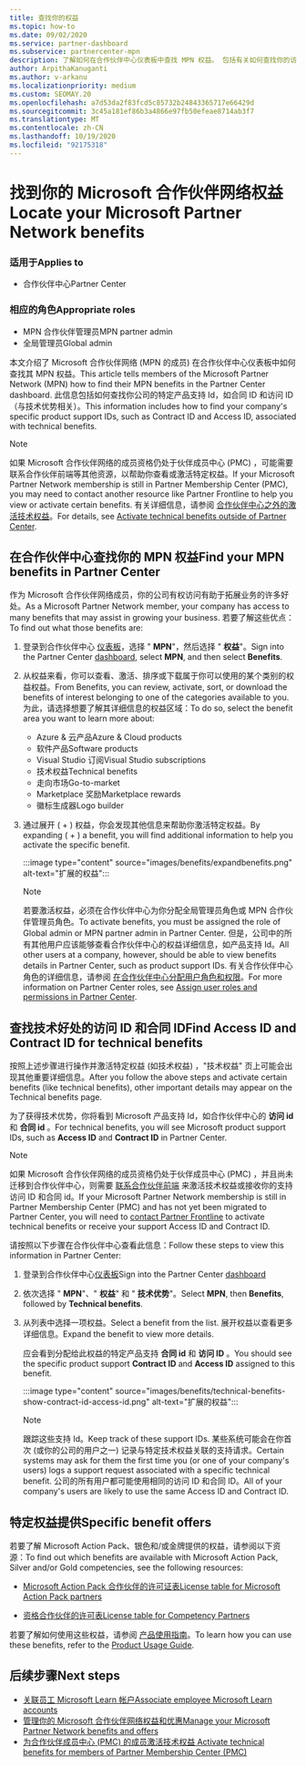 ```yaml
---
title: 查找你的权益
ms.topic: how-to
ms.date: 09/02/2020
ms.service: partner-dashboard
ms.subservice: partnercenter-mpn
description: 了解如何在合作伙伴中心仪表板中查找 MPN 权益。 包括有关如何查找你的访问 ID 和合同 ID 以获得技术优势的信息。
author: ArpithaKanuganti
ms.author: v-arkanu
ms.localizationpriority: medium
ms.custom: SEOMAY.20
ms.openlocfilehash: a7d53da2f83fcd5c85732b24843365717e66429d
ms.sourcegitcommit: 3c45a181ef86b3a4866e97fb50efeae8714ab3f7
ms.translationtype: MT
ms.contentlocale: zh-CN
ms.lasthandoff: 10/19/2020
ms.locfileid: "92175318"
---
```

# <a name="locate-your-microsoft-partner-network-benefits"></a><span data-ttu-id="90977-104">找到你的 Microsoft 合作伙伴网络权益</span><span class="sxs-lookup"><span data-stu-id="90977-104">Locate your Microsoft Partner Network benefits</span></span> 

### <a name="applies-to"></a><span data-ttu-id="90977-105">适用于</span><span class="sxs-lookup"><span data-stu-id="90977-105">Applies to</span></span>

- <span data-ttu-id="90977-106">合作伙伴中心</span><span class="sxs-lookup"><span data-stu-id="90977-106">Partner Center</span></span>

### <a name="appropriate-roles"></a><span data-ttu-id="90977-107">相应的角色</span><span class="sxs-lookup"><span data-stu-id="90977-107">Appropriate roles</span></span>

- <span data-ttu-id="90977-108">MPN 合作伙伴管理员</span><span class="sxs-lookup"><span data-stu-id="90977-108">MPN partner admin</span></span>
- <span data-ttu-id="90977-109">全局管理员</span><span class="sxs-lookup"><span data-stu-id="90977-109">Global admin</span></span>

<span data-ttu-id="90977-110">本文介绍了 Microsoft 合作伙伴网络 (MPN 的成员) 在合作伙伴中心仪表板中如何查找其 MPN 权益。</span><span class="sxs-lookup"><span data-stu-id="90977-110">This article tells members of the Microsoft Partner Network (MPN) how to find their MPN benefits in the Partner Center dashboard.</span></span> <span data-ttu-id="90977-111">此信息包括如何查找你公司的特定产品支持 Id，如合同 ID 和访问 ID （与技术优势相关）。</span><span class="sxs-lookup"><span data-stu-id="90977-111">This information includes how to find your company's specific product support IDs, such as Contract ID and Access ID, associated with technical benefits.</span></span>

>[!NOTE]
> <span data-ttu-id="90977-112">如果 Microsoft 合作伙伴网络的成员资格仍处于伙伴成员中心 (PMC) ，可能需要联系合作伙伴前端等其他资源，以帮助你查看或激活特定权益。</span><span class="sxs-lookup"><span data-stu-id="90977-112">If your Microsoft Partner Network membership is still in Partner Membership Center (PMC), you may need to contact another resource like Partner Frontline to help you view or activate certain benefits.</span></span> <span data-ttu-id="90977-113">有关详细信息，请参阅 [合作伙伴中心之外的激活技术权益](partner-membership-center-tech-benefits-activate.md)。</span><span class="sxs-lookup"><span data-stu-id="90977-113">For details, see [Activate technical benefits outside of Partner Center](partner-membership-center-tech-benefits-activate.md).</span></span>

## <a name="find-your-mpn-benefits-in-partner-center"></a><span data-ttu-id="90977-114">在合作伙伴中心查找你的 MPN 权益</span><span class="sxs-lookup"><span data-stu-id="90977-114">Find your MPN benefits in Partner Center</span></span>

<span data-ttu-id="90977-115">作为 Microsoft 合作伙伴网络成员，你的公司有权访问有助于拓展业务的许多好处。</span><span class="sxs-lookup"><span data-stu-id="90977-115">As a Microsoft Partner Network member, your company has access to many benefits that may assist in growing your business.</span></span> <span data-ttu-id="90977-116">若要了解这些优点：</span><span class="sxs-lookup"><span data-stu-id="90977-116">To find out what those benefits are:</span></span>

1. <span data-ttu-id="90977-117">登录到合作伙伴中心 [仪表板](https://partner.microsoft.com/dashboard/home)，选择 " **MPN**"，然后选择 " **权益**"。</span><span class="sxs-lookup"><span data-stu-id="90977-117">Sign into the Partner Center [dashboard](https://partner.microsoft.com/dashboard/home), select **MPN**, and then select **Benefits**.</span></span>

2. <span data-ttu-id="90977-118">从权益来看，你可以查看、激活、排序或下载属于你可以使用的某个类别的权益权益。</span><span class="sxs-lookup"><span data-stu-id="90977-118">From Benefits, you can review, activate, sort, or download the benefits of interest belonging to one of the categories available to you.</span></span> <span data-ttu-id="90977-119">为此，请选择想要了解其详细信息的权益区域：</span><span class="sxs-lookup"><span data-stu-id="90977-119">To do so, select the benefit area you want to learn more about:</span></span>

   - <span data-ttu-id="90977-120">Azure & 云产品</span><span class="sxs-lookup"><span data-stu-id="90977-120">Azure & Cloud products</span></span>
   - <span data-ttu-id="90977-121">软件产品</span><span class="sxs-lookup"><span data-stu-id="90977-121">Software products</span></span>
   - <span data-ttu-id="90977-122">Visual Studio 订阅</span><span class="sxs-lookup"><span data-stu-id="90977-122">Visual Studio subscriptions</span></span>
   - <span data-ttu-id="90977-123">技术权益</span><span class="sxs-lookup"><span data-stu-id="90977-123">Technical benefits</span></span>
   - <span data-ttu-id="90977-124">走向市场</span><span class="sxs-lookup"><span data-stu-id="90977-124">Go-to-market</span></span>
   - <span data-ttu-id="90977-125">Marketplace 奖励</span><span class="sxs-lookup"><span data-stu-id="90977-125">Marketplace rewards</span></span>
   - <span data-ttu-id="90977-126">徽标生成器</span><span class="sxs-lookup"><span data-stu-id="90977-126">Logo builder</span></span>

3. <span data-ttu-id="90977-127">通过展开 ( + ) 权益，你会发现其他信息来帮助你激活特定权益。</span><span class="sxs-lookup"><span data-stu-id="90977-127">By expanding ( + ) a benefit, you will find additional information to help you activate the specific benefit.</span></span>

   :::image type="content" source="images/benefits/expandbenefits.png" alt-text="扩展的权益":::

   > [!NOTE]
   > <span data-ttu-id="90977-129">若要激活权益，必须在合作伙伴中心为你分配全局管理员角色或 MPN 合作伙伴管理员角色。</span><span class="sxs-lookup"><span data-stu-id="90977-129">To activate benefits, you must be assigned the role of Global admin or MPN partner admin in Partner Center.</span></span> <span data-ttu-id="90977-130">但是，公司中的所有其他用户应该能够查看合作伙伴中心的权益详细信息，如产品支持 Id。</span><span class="sxs-lookup"><span data-stu-id="90977-130">All other users at a company, however, should be able to view benefits details in Partner Center, such as product support IDs.</span></span> <span data-ttu-id="90977-131">有关合作伙伴中心角色的详细信息，请参阅 [在合作伙伴中心分配用户角色和权限](permissions-overview.md)。</span><span class="sxs-lookup"><span data-stu-id="90977-131">For more information on Partner Center roles, see [Assign user roles and permissions in Partner Center](permissions-overview.md).</span></span>

## <a name="find-access-id-and-contract-id-for-technical-benefits"></a><span data-ttu-id="90977-132">查找技术好处的访问 ID 和合同 ID</span><span class="sxs-lookup"><span data-stu-id="90977-132">Find Access ID and Contract ID for technical benefits</span></span>

<span data-ttu-id="90977-133">按照上述步骤进行操作并激活特定权益 (如技术权益) ，"技术权益" 页上可能会出现其他重要详细信息。</span><span class="sxs-lookup"><span data-stu-id="90977-133">After you follow the above steps and activate certain benefits (like technical benefits), other important details may appear on the Technical benefits page.</span></span>

<span data-ttu-id="90977-134">为了获得技术优势，你将看到 Microsoft 产品支持 Id，如合作伙伴中心的 **访问 id** 和 **合同 id** 。</span><span class="sxs-lookup"><span data-stu-id="90977-134">For technical benefits, you will see Microsoft product support IDs, such as **Access ID** and **Contract ID** in Partner Center.</span></span>

>[!NOTE]
> <span data-ttu-id="90977-135">如果 Microsoft 合作伙伴网络的成员资格仍处于伙伴成员中心 (PMC) ，并且尚未迁移到合作伙伴中心，则需要 [联系合作伙伴前端](partner-membership-center-tech-benefits-activate.md) 来激活技术权益或接收你的支持访问 ID 和合同 id。</span><span class="sxs-lookup"><span data-stu-id="90977-135">If your Microsoft Partner Network membership is still in Partner Membership Center (PMC) and has not yet been migrated to Partner Center, you will need to [contact Partner Frontline](partner-membership-center-tech-benefits-activate.md) to activate technical benefits or receive your support Access ID and Contract ID.</span></span>

 <span data-ttu-id="90977-136">请按照以下步骤在合作伙伴中心查看此信息：</span><span class="sxs-lookup"><span data-stu-id="90977-136">Follow these steps to view this information in Partner Center:</span></span>

1. <span data-ttu-id="90977-137">登录到合作伙伴中心[仪表板](https://partner.microsoft.com/dashboard/home)</span><span class="sxs-lookup"><span data-stu-id="90977-137">Sign into the Partner Center [dashboard](https://partner.microsoft.com/dashboard/home)</span></span>

2. <span data-ttu-id="90977-138">依次选择 " **MPN**"、" **权益**" 和 " **技术优势**"。</span><span class="sxs-lookup"><span data-stu-id="90977-138">Select **MPN**, then **Benefits**, followed by **Technical benefits**.</span></span>

3. <span data-ttu-id="90977-139">从列表中选择一项权益。</span><span class="sxs-lookup"><span data-stu-id="90977-139">Select a benefit from the list.</span></span> <span data-ttu-id="90977-140">展开权益以查看更多详细信息。</span><span class="sxs-lookup"><span data-stu-id="90977-140">Expand the benefit to view more details.</span></span> 

   <span data-ttu-id="90977-141">应会看到分配给此权益的特定产品支持 **合同 id** 和 **访问 ID** 。</span><span class="sxs-lookup"><span data-stu-id="90977-141">You should see the specific product support **Contract ID** and **Access ID** assigned to this benefit.</span></span>  

   :::image type="content" source="images/benefits/technical-benefits-show-contract-id-access-id.png" alt-text="扩展的权益":::

   > [!NOTE]
   > <span data-ttu-id="90977-143">跟踪这些支持 Id。</span><span class="sxs-lookup"><span data-stu-id="90977-143">Keep track of these support IDs.</span></span> <span data-ttu-id="90977-144">某些系统可能会在你首次 (或你的公司的用户之一) 记录与特定技术权益关联的支持请求。</span><span class="sxs-lookup"><span data-stu-id="90977-144">Certain systems may ask for them the first time you (or one of your company's users) logs a support request associated with a specific technical benefit.</span></span> <span data-ttu-id="90977-145">公司的所有用户都可能使用相同的访问 ID 和合同 ID。</span><span class="sxs-lookup"><span data-stu-id="90977-145">All of your company's users are likely to use the same Access ID and Contract ID.</span></span>

## <a name="specific-benefit-offers"></a><span data-ttu-id="90977-146">特定权益提供</span><span class="sxs-lookup"><span data-stu-id="90977-146">Specific benefit offers</span></span>

<span data-ttu-id="90977-147">若要了解 Microsoft Action Pack、银色和/或金牌提供的权益，请参阅以下资源：</span><span class="sxs-lookup"><span data-stu-id="90977-147">To find out which benefits are available with Microsoft Action Pack, Silver and/or Gold competencies, see the following resources:</span></span>

- [<span data-ttu-id="90977-148">Microsoft Action Pack 合作伙伴的许可证表</span><span class="sxs-lookup"><span data-stu-id="90977-148">License table for Microsoft Action Pack partners</span></span>](https://assetsprod.microsoft.com/mpn/MPN-MAPS-Software-IUR-License-Table.xlsx)

- [<span data-ttu-id="90977-149">资格合作伙伴的许可表</span><span class="sxs-lookup"><span data-stu-id="90977-149">License table for Competency Partners</span></span>](https://assetsprod.microsoft.com/mpn-maps-software-iur-competency-license-table.docx)

<span data-ttu-id="90977-150">若要了解如何使用这些权益，请参阅 [产品使用指南](https://assets.microsoft.com/MPN-MAPS-Product-Usage-Guide.pdf)。</span><span class="sxs-lookup"><span data-stu-id="90977-150">To learn how you can use these benefits,  refer to the [Product Usage Guide](https://assets.microsoft.com/MPN-MAPS-Product-Usage-Guide.pdf).</span></span>

## <a name="next-steps"></a><span data-ttu-id="90977-151">后续步骤</span><span class="sxs-lookup"><span data-stu-id="90977-151">Next steps</span></span>

- [<span data-ttu-id="90977-152">关联员工 Microsoft Learn 帐户</span><span class="sxs-lookup"><span data-stu-id="90977-152">Associate employee Microsoft Learn accounts</span></span>](ms-learn-associate.md)
- [<span data-ttu-id="90977-153">管理你的 Microsoft 合作伙伴网络权益和优惠</span><span class="sxs-lookup"><span data-stu-id="90977-153">Manage your Microsoft Partner Network benefits and offers</span></span>](manage-your-partner-network-benefits.md)
- [<span data-ttu-id="90977-154">为合作伙伴成员中心 (PMC) 的成员激活技术权益 </span><span class="sxs-lookup"><span data-stu-id="90977-154">Activate technical benefits for members of Partner Membership Center (PMC)</span></span>](partner-membership-center-tech-benefits-activate.md)